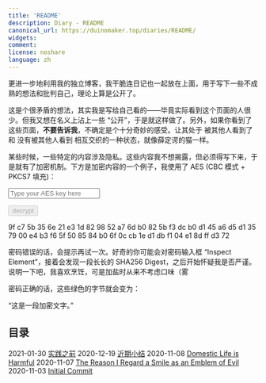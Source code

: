 ```yaml
---
title: 'README'
description: Diary - README
canonical_url: https://duinomaker.top/diaries/README/
widgets:
comment:
license: noshare
language: zh
---
```


更进一步地利用我的独立博客，我干脆连日记也一起放在上面，用于写下一些不成熟的想法和批判自己，理论上算是公开了。

这是个很矛盾的想法，其实我是写给自己看的——毕竟实际看到这个页面的人很少。但我又想在名义上沾上一些 “公开”，于是就这样做了。另外，如果你看到了这些页面，<strong class="rigid">不要告诉我</strong>，不确定是个十分奇妙的感受。让其处于 被其他人看到了 和 没有被其他人看到 相互交织的一种状态，就像薛定谔的猫一样。

某些时候，一些特定的内容涉及隐私。这些内容我不想揭露，但必须得写下来，于是就有了加密机制。下方是加密内容的一个例子，我使用了 AES (CBC 模式 + PKCS7 填充)：

<script async src="https://server.duinomaker.top/blog/assets/crypto-js.min.js" defer></script>
<script src="https://server.duinomaker.top/blog/assets/decrypt.js" defer></script>
<div class="field has-addons">
<p class="control has-icons-left">
    <input id="password" class="input" type="password" maxlength="16" placeholder="Type your AES key here" digest="7cd7927ef22ffc44e9f0c46c47719b233adfa26299aba68fd924d9e7f48482a6">
    <span class="icon is-small is-left">
        <i id="input-bar-icon" class="fas fa-lock"></i>
    </span>
</p>
<p class="control">
    <button id="decrypt" class="button" onclick="decryptAll()" disabled>decrypt</button>
</p>
</div>

<span class="encrypted" iv="FpIQ+dDEI8PAM2wc">9f c7 5b 35 6e 21 e3 1d 82 98 52 a7 6d b0 82 5b f3 dc b0 d1 45 a6 d5 d1 35 79 00 e4 b3 f6 5f 50 85 84 b0 6f 0c cb 1e d1 db f1 04 e1 8d ff d3 72</span>

密码错误的话，会提示再试一次。好奇的你可能会对密码输入框 “Inspect Element”，接着会发现一段长长的 SHA256 Digest，之后开始怀疑我是否严谨。说明一下吧，我喜欢烹饪，可是加盐时从来不考虑口味（雾

密码正确的话，这些绿色的字节就会变为：

“这是一段加密文字。”

## 目录

<span class="mono">2021-01-30&nbsp;</span><a href="/diaries/2021-01-30/">实践之前</a>
<span class="mono">2020-12-19&nbsp;</span><a href="/diaries/2020-12-19/">近期小结</a>
<span class="mono">2020-11-08&nbsp;</span><a href="/diaries/2020-11-08/">Domestic Life is Harmful</a>
<span class="mono">2020-11-07&nbsp;</span><a href="/diaries/2020-11-07/">The Reason I Regard a Smile as an Emblem of Evil</a>
<span class="mono">2020-11-03&nbsp;</span><a href="/diaries/2020-11-03/">Initial Commit</a>